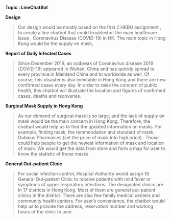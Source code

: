 **Topic : LineChatBot**

**Design**
> Our design would be mostly based on the first 2 HKBU assignment , to create a line chatbot that could troubleshot the main healthcare issue , Coronavirus Disease (COVID-19) in HK. The main topic in Hong Kong would be the supply on mask, 


**Report of Daily Infected Cases**
> Since December 2019, an outbreak of Coronavirus disease 2019 (COVID-19) appeared in Wuhan, China and has quickly spread to every province in Mainland China and to worldwide as well. Of course, this disaster is also inevitable in Hong Kong and there are new confirmed cases every day. In order to raise the concern of public health, this chatbot will illustrate the location and figures of confirmed cases, deaths and recoveries.


**Surgical Mask Supply in Hong Kong**
> As our demand of surgical mask is so large, and the lack of supply on mask would be the main concern in Hong Kong. Therefore, the chatbot would help us to find the updated information on masks. For example, finding mask, the remmendation and standard of mask, Dubious Pharmacies (set the price of mask into high price) .  Those could help people to get the newest information of mask and location of mask. We would get the data from store and form a map for user to know the statistic of those masks.   



**General Out-patient Clinic**
> For social infection control, Hospital Authority would assign 18 General Out-patient Clinic to receive patients with mild fever or symptoms of upper respiratory infections. The designated clinics are in 17 districts in Hong Kong. Most of them are general out-patient clinics in the district. There are also few family medical centers and community health centers.
For user’s convenience, the chatbot would help us to provide the address, reservation number and working hours of the clinic to user.  

